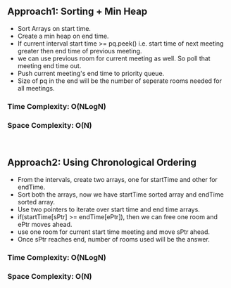 ## Approach1: Sorting + Min Heap
* Sort Arrays on start time.
* Create a min heap on end time.
* If current interval start time >= pq.peek() i.e. start time of next meeting greater then end time of previous meeting.
* we can use previous room for current meeting as well. So poll that meeting end time out.
* Push current meeting's end time to priority queue.
* Size of pq in the end will be the number of seperate rooms needed for all meetings.
​
### Time Complexity: O(NLogN)
### Space Complexity: O(N)
​
## Approach2: Using Chronological Ordering
* From the intervals, create two arrays, one for startTime and other for endTime.
* Sort both the arrays, now we have startTime sorted array and endTime sorted array.
* Use two pointers to iterate over start time and end time arrays.
* if(startTime[sPtr] >= endTime[ePtr]), then we can free one room and ePtr moves ahead.
* use one room for current start time meeting and move sPtr ahead.
* Once sPtr reaches end, number of rooms used will be the answer.
​
### Time Complexity: O(NLogN)
### Space Complexity: O(N)
